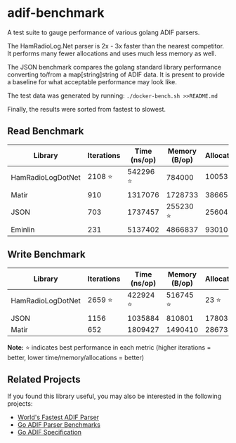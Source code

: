 # adif-benchmark

A test suite to gauge performance of various golang ADIF parsers.

The HamRadioLog.Net parser is 2x - 3x faster than the nearest competitor.
It performs many fewer allocations and uses much less memory as well.

The JSON benchmark compares the golang standard library performance converting to/from a map[string]string of ADIF data.
It is present to provide a baseline for what acceptable performance may look like.

The test data was generated by running:
`./docker-bench.sh >>README.md`

Finally, the results were sorted from fastest to slowest.

## Read Benchmark

| Library | Iterations | Time (ns/op) | Memory (B/op) | Allocations |
|---------|------------|--------------|---------------|-------------|
| HamRadioLogDotNet | 2108 ⭐ | 542296 ⭐ | 784000 | 10053 ⭐ |
| Matir | 910 | 1317076 | 1728733 | 38665 |
| JSON | 703 | 1737457 | 255230 ⭐ | 25604 |
| Eminlin | 231 | 5137402 | 4866837 | 93010 |

## Write Benchmark

| Library | Iterations | Time (ns/op) | Memory (B/op) | Allocations |
|---------|------------|--------------|---------------|-------------|
| HamRadioLogDotNet | 2659 ⭐ | 422924 ⭐ | 516745 ⭐ | 23 ⭐ |
| JSON | 1156 | 1035884 | 810801 | 17803 |
| Matir | 652 | 1809427 | 1490410 | 28673 |

**Note:** ⭐ indicates best performance in each metric (higher iterations = better, lower time/memory/allocations = better)

## Related Projects

If you found this library useful, you may also be interested in the following projects:

- [World's Fastest ADIF Parser](https://github.com/hamradiolog-net/adif)
- [Go ADIF Parser Benchmarks](https://github.com/hamradiolog-net/adif-benchmark)
- [Go ADIF Specification](https://github.com/hamradiolog-net/spec)
